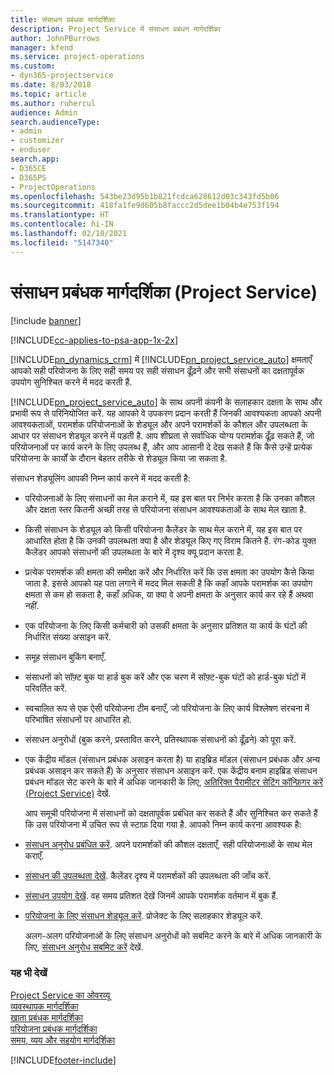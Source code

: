 ```yaml
---
title: संसाधन प्रबंधक मार्गदर्शिका
description: Project Service में संसाधन प्रबंधन मार्गदर्शिका
author: JohnPBurrows
manager: kfend
ms.service: project-operations
ms.custom:
- dyn365-projectservice
ms.date: 8/03/2018
ms.topic: article
ms.author: ruhercul
audience: Admin
search.audienceType:
- admin
- customizer
- enduser
search.app:
- D365CE
- D365PS
- ProjectOperations
ms.openlocfilehash: 543be23d95b1b821fcdca628612d03c343fd5b06
ms.sourcegitcommit: 418fa1fe9d605b8faccc2d5dee1b04b4e753f194
ms.translationtype: HT
ms.contentlocale: hi-IN
ms.lasthandoff: 02/10/2021
ms.locfileid: "5147340"
---
```

# <a name="resource-manager-guide-project-service"></a>संसाधन प्रबंधक मार्गदर्शिका (Project Service)

[!include [banner](../includes/psa-now-project-operations.md)]

[!INCLUDE[cc-applies-to-psa-app-1x-2x](../includes/cc-applies-to-psa-app-1x-2x.md)]

[!INCLUDE[pn_dynamics_crm](../includes/pn-dynamics-crm.md)] में [!INCLUDE[pn_project_service_auto](../includes/pn-project-service-auto.md)] क्षमताएँ आपको सही परियोजना के लिए सही समय पर सही संसाधन ढूँढ़ने और सभी संसाधनों का दक्षतापूर्वक उपयोग सुनिश्चित करने में मदद करती हैं.  
  
 [!INCLUDE[pn_project_service_auto](../includes/pn-project-service-auto.md)] के साथ अपनी कंपनी के सलाहकार दक्षता के साथ और प्रभावी रूप से परिनियोजित करें. यह आपको वे उपकरण प्रदान करती हैं जिनकी आवश्‍यकता आपको अपनी आवश्‍यकताओं, परामर्शक परियोजनाओं के शेड्यूल और अपने परामर्शकों के कौशल और उपलब्‍धता के आधार पर संसाधन शेड्यूल करने में पड़ती है. आप शीघ्रता से सर्वाधिक योग्‍य परामर्शक ढूँढ़ सकते हैं, जो परियोजनाओं पर कार्य करने के लिए उपलब्ध हैं, और आप आसानी दे देख सकते हैं कि कैसे उन्‍हें प्रत्‍येक परियोजना के कार्यों के दौरान बेहतर तरीके से शेड्यूल किया जा सकता है.  
  
 संसाधन शेड्यूलिंग आपकी निम्न कार्य करने में मदद करती है:  
  
- परियोजनाओं के लिए संसाधनों का मेल कराने में, यह इस बात पर निर्भर करता है कि उनका कौशल और दक्षता स्‍तर कितनी अच्छी तरह से परियोजना संसाधन आवश्‍यकताओं के साथ मेल खाता है.  
  
- किसी संसाधन के शेड्यूल को किसी परियोजना कैलेंडर के साथ मेल कराने में, यह इस बात पर आधारित होता है कि उनकी उपलब्‍धता क्‍या है और शेड्यूल किए गए विराम कितने हैं. रंग-कोड युक्त कैलेंडर आपको संसाधनों की उपलब्‍धता के बारे में दृश्य क्‍यू प्रदान करता है.  
  
- प्रत्येक परामर्शक की क्षमता की समीक्षा करें और निर्धारित करें कि उस क्षमता का उपयोग कैसे किया जाता है. इससे आपको यह पता लगाने में मदद मिल सकती है कि कहाँ आपके परामर्शक का उपयोग क्षमता से कम हो सकता है, कहाँ अधिक, या क्‍या वे अपनी क्षमता के अनुसार कार्य कर रहे हैं अथवा नहीं.  
  
- एक परियोजना के लिए किसी कर्मचारी को उसकी क्षमता के अनुसार प्रतिशत या कार्य के घंटों की निर्धारित संख्या असाइन करें.  
  
- समूह संसाधन बुकिंग बनाएँ.  
  
- संसाधनों को सॉफ़्ट बुक या हार्ड बुक करें और एक चरण में सॉफ़्ट-बुक घंटों को हार्ड-बुक घंटों में परिवर्तित करें.  
  
- स्‍वचालित रूप से एक ऐसी परियोजना टीम बनाएँ, जो परियोजना के लिए कार्य विश्लेषण संरचना में परिभाषित संसाधनों पर आधारित हो.  
  
- संसाधन अनुरोधों (बुक करने, प्रस्तावित करने, प्रतिस्थापक संसाधनों को ढूँढ़ने) को पूरा करें.  
  
- एक केंद्रीय मॉडल (संसाधन प्रबंधक असाइन करता है) या हाइब्रिड मॉडल (संसाधन प्रबंधक और अन्य प्रबंधक असाइन कर सकते हैं) के अनुसार संसाधन असाइन करें. एक केंद्रीय बनाम हाइब्रिड संसाधन प्रबंधन मॉडल सेट करने के बारे में अधिक जानकारी के लिए, [अतिरिक्त पैरामीटर सेटिंग कॉन्फ़िगर करें (Project Service)](../psa/configure-additional-parameters-settings.md) देखें.  
  
  आप समूची परियोजना में संसाधनों को दक्षतापूर्वक प्रबंधित कर सकते हैं और सुनिश्चित कर सकते हैं कि उस परियोजना में उचित रूप से स्‍टाफ़ दिया गया है. आपको निम्न कार्य करना आवश्‍यक है:  
  
- [संसाधन अनुरोध प्रबंधित करें](../psa/manage-resource-requests.md). अपने परामर्शकों की कौशल दक्षताएँ, सही परियोजनाओं के साथ मेल कराएँ.  
  
- [संसाधन की उपलब्धता देखें](../psa/view-resource-availability.md). कैलेंडर दृश्य में परामर्शकों की उपलब्धता की जाँच करें.  
  
- [संसाधन उपयोग देखें](../psa/view-resource-utilization.md). वह समय प्रतिशत देखें जिनमें आपके परामर्शक वर्तमान में बुक हैं.  
  
- [परियोजना के लिए संसाधन शेड्यूल करें](../psa/schedule-resources-project.md). प्रोजेक्ट के लिए सलाहकार शेड्यूल करें.  
  
  अलग-अलग परियोजनाओं के लिए संसाधन अनुरोधों को सबमिट करने के बारे में अधिक जानकारी के लिए, [संसाधन अनुरोध सबमिट करें](../psa/submit-resource-requests.md)  देखें.  
  
### <a name="see-also"></a>यह भी देखें  
 [Project Service का ओवरव्यू](../psa/overview.md)   
 [व्यवस्थापक मार्गदर्शिका](../psa/admin-guide.md)   
 [खाता प्रबंधक मार्गदर्शिका](../psa/account-manager-guide.md)   
 [परियोजना प्रबंधक मार्गदर्शिका](../psa/project-manager-guide.md)   
 [समय, व्यय और सहयोग मार्गदर्शिका](../psa/time-expense-collaboration-guide.md)


[!INCLUDE[footer-include](../includes/footer-banner.md)]